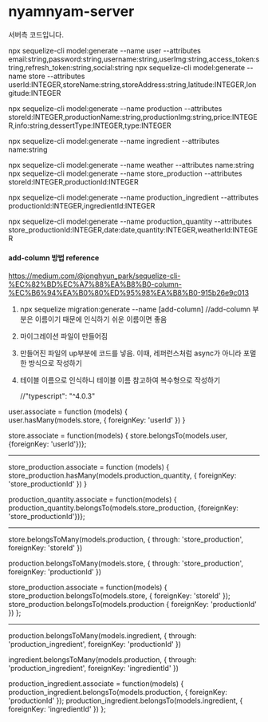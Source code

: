 # nyamnyam-server

서버측 코드입니다.

npx sequelize-cli model:generate --name user --attributes email:string,password:string,username:string,userImg:string,access_token:string,refresh_token:string,social:string
npx sequelize-cli model:generate --name store --attributes userId:INTEGER,storeName:string,storeAddress:string,latitude:INTEGER,longitude:INTEGER

npx sequelize-cli model:generate --name production --attributes storeId:INTEGER,productionName:string,productionImg:string,price:INTEGER,info:string,dessertType:INTEGER,type:INTEGER

npx sequelize-cli model:generate --name ingredient --attributes name:string

npx sequelize-cli model:generate --name weather --attributes name:string
npx sequelize-cli model:generate --name store_production --attributes storeId:INTEGER,productionId:INTEGER

npx sequelize-cli model:generate --name production_ingredient --attributes productionId:INTEGER,ingredientId:INTEGER

npx sequelize-cli model:generate --name production_quantity --attributes store_productionId:INTEGER,date:date,quantity:INTEGER,weatherId:INTEGER

#### add-column 방법 reference

https://medium.com/@jonghyun_park/sequelize-cli-%EC%82%BD%EC%A7%88%EA%B8%B0-column-%EC%B6%94%EA%B0%80%ED%95%98%EA%B8%B0-915b26e9c013

1. npx sequelize migration:generate --name [add-column] //add-column 부분은 이름이기 때문에 인식하기 쉬운 이름이면 좋음
2. 마이그레이션 파일이 만들어짐
3. 만들어진 파일의 up부분에 코드를 넣음. 이때, 레퍼런스처럼 async가 아니라 포멀한 방식으로 작성하기
4. 테이블 이름으로 인식하니 테이블 이름 참고하여 복수형으로 작성하기

   //"typescript": "^4.0.3"

user.associate = function (models) {  
user.hasMany(models.store, { foreignKey: 'userId' })
}

store.associate = function(models) {
store.belongsTo(models.user, {foreignKey: 'userId'})};

---

store_production.associate = function (models) {  
store_production.hasMany(models.production_quantity, { foreignKey: 'store_productionId' })
}

production_quantity.associate = function(models) {
production_quantity.belongsTo(models.store_production, {foreignKey: 'store_productionId'})};

---

store.belongsToMany(models.production, {
through: 'store_production',
foreignKey: 'storeId'
})

production.belongsToMany(models.store, {
through: 'store_production',
foreignKey: 'productionId'
})

store_production.associate = function(models) {
store_production.belongsTo(models.store, {
foreignKey: 'storeId'
});
store_production.belongsTo(models.production {
foreignKey: 'productionId'
})
};

---

production.belongsToMany(models.ingredient, {
through: 'production_ingredient',
foreignKey: 'productionId'
})

ingredient.belongsToMany(models.production, {
through: 'production_ingredient',
foreignKey: 'ingredientId'
})

production_ingredient.associate = function(models) {
production_ingredient.belongsTo(models.production, {
foreignKey: 'productionId'
});
production_ingredient.belongsTo(models.ingredient, {
foreignKey: 'ingredientId'
})
};
